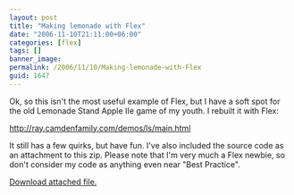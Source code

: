 ```yaml
---
layout: post
title: "Making lemonade with Flex"
date: "2006-11-10T21:11:00+06:00"
categories: [flex]
tags: []
banner_image: 
permalink: /2006/11/10/Making-lemonade-with-Flex
guid: 1647
---
```


Ok, so this isn't the most useful example of Flex, but I have a soft spot for the old Lemonade Stand Apple IIe game of my youth. I rebuilt it with Flex:

<a href="http://ray.camdenfamily.com/demos/ls/main.html">http://ray.camdenfamily.com/demos/ls/main.html</a>

It still has a few quirks, but have fun. I've also included the source code as an attachment to this zip. Please note that I'm very much a Flex newbie, so don't consider my code as anything even near "Best Practice".<p><a href='enclosures/D{% raw %}%3A%{% endraw %}5Cwebsites{% raw %}%5Cdev%{% endraw %}2Ecamdenfamily{% raw %}%2Ecom%{% endraw %}5Cenclosures{% raw %}%2FArchive3%{% endraw %}2Ezip'>Download attached file.</a></p>